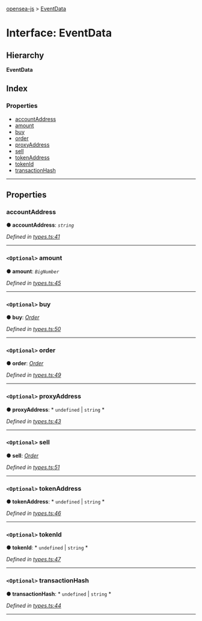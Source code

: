 [opensea-js](../README.md) > [EventData](../interfaces/eventdata.md)

# Interface: EventData

## Hierarchy

**EventData**

## Index

### Properties

* [accountAddress](eventdata.md#accountaddress)
* [amount](eventdata.md#amount)
* [buy](eventdata.md#buy)
* [order](eventdata.md#order)
* [proxyAddress](eventdata.md#proxyaddress)
* [sell](eventdata.md#sell)
* [tokenAddress](eventdata.md#tokenaddress)
* [tokenId](eventdata.md#tokenid)
* [transactionHash](eventdata.md#transactionhash)

---

## Properties

<a id="accountaddress"></a>

###  accountAddress

**● accountAddress**: *`string`*

*Defined in [types.ts:41](https://github.com/ProjectOpenSea/opensea-js/blob/560d079/src/types.ts#L41)*

___
<a id="amount"></a>

### `<Optional>` amount

**● amount**: *`BigNumber`*

*Defined in [types.ts:45](https://github.com/ProjectOpenSea/opensea-js/blob/560d079/src/types.ts#L45)*

___
<a id="buy"></a>

### `<Optional>` buy

**● buy**: *[Order](order.md)*

*Defined in [types.ts:50](https://github.com/ProjectOpenSea/opensea-js/blob/560d079/src/types.ts#L50)*

___
<a id="order"></a>

### `<Optional>` order

**● order**: *[Order](order.md)*

*Defined in [types.ts:49](https://github.com/ProjectOpenSea/opensea-js/blob/560d079/src/types.ts#L49)*

___
<a id="proxyaddress"></a>

### `<Optional>` proxyAddress

**● proxyAddress**: * `undefined` &#124; `string`
*

*Defined in [types.ts:43](https://github.com/ProjectOpenSea/opensea-js/blob/560d079/src/types.ts#L43)*

___
<a id="sell"></a>

### `<Optional>` sell

**● sell**: *[Order](order.md)*

*Defined in [types.ts:51](https://github.com/ProjectOpenSea/opensea-js/blob/560d079/src/types.ts#L51)*

___
<a id="tokenaddress"></a>

### `<Optional>` tokenAddress

**● tokenAddress**: * `undefined` &#124; `string`
*

*Defined in [types.ts:46](https://github.com/ProjectOpenSea/opensea-js/blob/560d079/src/types.ts#L46)*

___
<a id="tokenid"></a>

### `<Optional>` tokenId

**● tokenId**: * `undefined` &#124; `string`
*

*Defined in [types.ts:47](https://github.com/ProjectOpenSea/opensea-js/blob/560d079/src/types.ts#L47)*

___
<a id="transactionhash"></a>

### `<Optional>` transactionHash

**● transactionHash**: * `undefined` &#124; `string`
*

*Defined in [types.ts:44](https://github.com/ProjectOpenSea/opensea-js/blob/560d079/src/types.ts#L44)*

___

